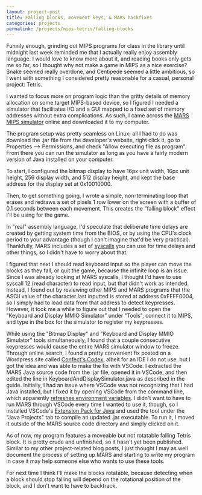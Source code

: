 ```yaml
---
layout: project-post
title: Falling blocks, movement keys, & MARS hackfixes
categories: projects
permalink: /projects/mips-tetris/falling-blocks
---
```

Funnily enough, grinding out MIPS programs for class in the library until midnight last week reminded me that I actually really enjoy assembly language. I would love to know more about it, and reading books only gets me so far, so I thought why not make a game in MIPS as a nice exercise? Snake seemed really overdone, and Centipede seemed a little ambitious, so I went with something I considered pretty reasonable for a casual, personal project: Tetris.

I wanted to focus more on program logic than the gritty details of memory allocation on some target MIPS-based device, so I figured I needed a simulator that facilitates I/O and a GUI mapped to a fixed set of memory addresses without extra complications. As such, I came across the <a href="https://www.softpedia.com/get/Programming/Coding-languages-Compilers/Vollmar-MARS.shtml" target="_blank">MARS MIPS simulator</a> online and downloaded it to my computer.

The program setup was pretty seamless on Linux; all I had to do was download the .jar file from the developer's website, right click it, go to Properties --> Permissions, and check "Allow executing file as program". From there you can run the simulator as long as you have a fairly modern version of Java installed on your computer.

To start, I configured the bitmap display to have 16px unit width, 16px unit height, 256 display width, and 512 display height, and kept the base address for the display set at 0x10010000.

Then, to get something going, I wrote a simple, non-terminating loop that erases and redraws a set of pixels 1 row lower on the screen with a buffer of 0.1 seconds between each movement. This creates the "falling block" effect I'll be using for the game.

In "real" assembly language, I'd speculate that deliberate time delays are created by getting system time from the BIOS, or by using the CPU's clock period to your advantage (though I can't imagine that'd be very practical). Thankfully, MARS includes a set of <a href="https://web.archive.org/web/20240913140616/https://courses.missouristate.edu/kenvollmar/mars/help/syscallhelp.html" target="_blank">syscalls</a> you can use for time delays and other things, so I didn't have to worry about that.

I figured that next I should read keyboard input so the player can move the blocks as they fall, or quit the game, because the infinite loop is an issue. Since I was already looking at MARS syscalls, I thought I'd have to use syscall 12 (read character) to read input, but that didn't work as intended. Instead, I found out by reviewing other MIPS and MARS programs that the ASCII value of the character last inputted is stored at address 0xFFFF0004, so I simply had to load data from that address to detect keypresses. However, it took me a while to figure out that I needed to open the "Keyboard and Display MMIO Simulator" under "Tools", connect it to MIPS, and type in the box for the simulator to register my keypresses.

While using the "Bitmap Display" and "Keyboard and Display MMIO Simulator" tools simultaneously, I found that a couple consecutive keypresses would cause the entire MARS simulator window to freeze. Through online search, I found a pretty convenient fix posted on a Wordpress site called <a href="https://web.archive.org/web/20221219133552/https://dtconfect.wordpress.com/2013/02/09/mars-mips-simulator-lockup-hackfix" target="_blank">Confect's Codex</a>, albeit for an IDE I do not use, but I got the idea and was able to make the fix with VSCode. I extracted the MARS Java source code from the .jar file, opened it in VSCode, and then edited the line in KeyboardAndDisplaySimulator.java as described in the guide. Initially, I had an issue where VSCode was not recognizing that I had Java installed, but I fixed it by opening VSCode from the command line, which apparently <a href="https://stackoverflow.com/questions/54653343/vs-code-refresh-integrated-terminal-environment-variables-without-restart-logout" target="_blank">refreshes environment variables</a>. I didn't want to have to run MARS through VSCode every time I wanted to use it, though, so I installed VSCode's <a href="https://marketplace.visualstudio.com/items?itemName=vscjava.vscode-java-pack" target="_blank">Extension Pack for Java</a> and used the tool under the "Java Projects" tab to compile an updated .jar executable. To run it, I moved it outside of the MARS source code directory and simply clicked on it.

As of now, my program features a moveable but not rotatable falling Tetris block. It is pretty crude and unfinished, so it hasn't yet been published. Similar to my other project-related blog posts, I just thought I may as well document the process of setting up MARS and starting to write my program in case it may help someone else who wants to use these tools.

For next time I think I'll make the blocks rotatable, because detecting when a block should stop falling will depend on the rotational position of the block, and I don't want to have to backtrack.